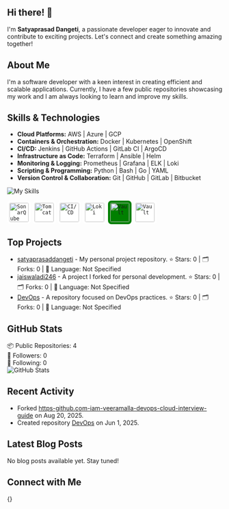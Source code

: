 ## Hi there! 👋

I'm **Satyaprasad Dangeti**, a passionate developer eager to innovate and contribute to exciting projects. Let's connect and create something amazing together!

## About Me

I'm a software developer with a keen interest in creating efficient and scalable applications. Currently, I have a few public repositories showcasing my work and I am always looking to learn and improve my skills.

## Skills & Technologies

- **Cloud Platforms:** AWS | Azure | GCP  
- **Containers & Orchestration:** Docker | Kubernetes | OpenShift  
- **CI/CD:** Jenkins | GitHub Actions | GitLab CI | ArgoCD  
- **Infrastructure as Code:** Terraform | Ansible | Helm   
- **Monitoring & Logging:** Prometheus | Grafana | ELK | Loki  
- **Scripting & Programming:** Python | Bash | Go | YAML  
- **Version Control & Collaboration:** Git | GitHub | GitLab | Bitbucket

![My Skills](https://skillicons.dev/icons?i=docker,ansible,kubernetes,azure,git,github,terraform,githubactions,mysql,linux,aws,bash,bitbucket,elasticsearch,gitlab,go,jenkins,kafka,maven,nginx,openshift,prometheus,redhat,ubuntu,gcp,grafana,python) 

<div align="left">
  <tr>
    <td><code><img width="45" style="background:white; padding:5px; border-radius:8px;" src="https://raw.githubusercontent.com/marwin1991/profile-technology-icons/refs/heads/main/icons/sonarqube.png" alt="SonarQube" title="SonarQube"/></code></td>
    <td><code><img width="45" style="background:white; padding:5px; border-radius:8px;" src="https://raw.githubusercontent.com/marwin1991/profile-technology-icons/refs/heads/main/icons/tomcat.png" alt="Tomcat" title="Tomcat"/></code></td>
    <td><code><img width="45" style="background:white; padding:5px; border-radius:8px;" src="https://raw.githubusercontent.com/marwin1991/profile-technology-icons/refs/heads/main/icons/ci_cd.png" alt="CI/CD" title="CI/CD"/></code></td>
    <td><code><img width="45" style="background:white; padding:5px; border-radius:8px;" src="https://raw.githubusercontent.com/marwin1991/profile-technology-icons/refs/heads/main/icons/loki.png" alt="Loki" title="Loki"/></code></td>
    <td><code><img width="45" style="background:green; padding:5px; border-radius:8px;" src="https://raw.githubusercontent.com/marwin1991/profile-technology-icons/refs/heads/main/icons/vault.png" alt="Vault" title="Vault"/></code></td>
    <td><code><img width="45" height="45" style="background:white; padding:5px; border-radius:8px;" src="https://github.com/user-attachments/assets/e3b7f947-8c4f-4a22-a7e0-f28cd52beea4" alt="Vault" title="Vault"/></code></td>
  </tr>
</div>


## Top Projects

- [satyaprasaddangeti](https://github.com/satyaprasaddangeti/satyaprasaddangeti) - My personal project repository. 
  ⭐ Stars: 0 | 🗂️ Forks: 0 | 🔧 Language: Not Specified
- [jaiswaladi246](https://github.com/satyaprasaddangeti/jaiswaladi246) - A project I forked for personal development. 
  ⭐ Stars: 0 | 🗂️ Forks: 0 | 🔧 Language: Not Specified
- [DevOps](https://github.com/satyaprasaddangeti/DevOps) - A repository focused on DevOps practices. 
  ⭐ Stars: 0 | 🗂️ Forks: 0 | 🔧 Language: Not Specified

## GitHub Stats

📦 Public Repositories: 4  
👥 Followers: 0  
👤 Following: 0  
![GitHub Stats](https://github-readme-stats.vercel.app/api?username=satyaprasaddangeti&show_icons=true&theme=radical)

## Recent Activity

- Forked [https-github.com-iam-veeramalla-devops-cloud-interview-guide](https://github.com/satyaprasaddangeti/https-github.com-iam-veeramalla-devops-cloud-interview-guide) on Aug 20, 2025.  
- Created repository [DevOps](https://github.com/satyaprasaddangeti/DevOps) on Jun 1, 2025.

## Latest Blog Posts

No blog posts available yet. Stay tuned!

## Connect with Me

{}
